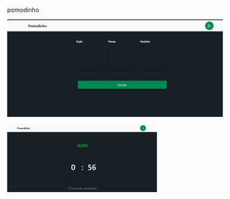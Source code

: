 pomodinho

<p align="center">
  <img src="img/01.png" title="hover text">
</p>

<img src="img/02.png" width="350" alt="accessibility text">
